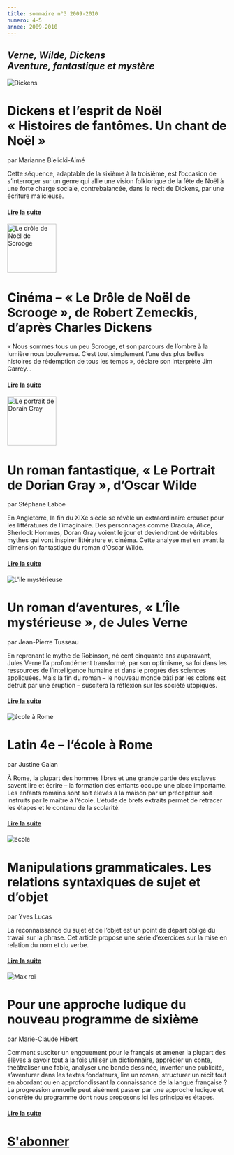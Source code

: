 ```yaml
---
title: sommaire n°3 2009-2010
numero: 4-5
annee: 2009-2010
---
```

<h2><em>Verne, Wilde, Dickens<br />
Aventure, fantastique et mystère</em></h2>
<img class="image" src="/pages/static/sommaires/images/1_dickens_fantomes.jpg" alt="Dickens" />
<h1>Dickens et l’esprit de Noël<br />
  « Histoires de fantômes. Un chant de Noël »</h1>
<p>par Marianne Bielicki-Aimé</p>
<p class="aligner">Cette séquence, adaptable de la sixième à la troisième, est l’occasion de s’interroger sur un genre qui allie une vision folklorique de la fête de Noël à une forte charge sociale, contrebalancée, dans le récit de Dickens, par une écriture malicieuse.</p>
<h4><a href="/articles">Lire la suite </a></h4>

<img src="/pages/static/sommaires/images/2_scrooge.jpg" alt="Le drôle de Noël de Scrooge" width="112" class="image" />
<h1>Cinéma – « Le Drôle de Noël de Scrooge », de Robert Zemeckis, d’après Charles Dickens</h1>
<p>« Nous sommes tous un peu Scrooge, et son parcours de l’ombre à la lumière nous bouleverse. C’est tout simplement l’une des plus belles histoires de rédemption de tous les temps », déclare son interprète Jim Carrey...﻿</p>
<h4 class="marge_dessous"><a href="/articles" class="ital_bleu">Lire la suite </a></h4>

<img src="/pages/static/sommaires/images/3_wilde_dorian_gray.jpg" alt="Le portrait de Dorain Gray" width="112" class="image" />
<h1>Un roman fantastique, « Le Portrait de Dorian Gray », d’Oscar Wilde</h1>
<p>par Stéphane Labbe</p>
<p class="aligner">En Angleterre, la fin du XIXe siècle se révèle un extraordinaire creuset pour les littératures de l’imaginaire. Des personnages comme Dracula, Alice, Sherlock Hommes, Doran Gray voient le jour et deviendront de véritables mythes qui vont inspirer littérature et cinéma. Cette analyse met en avant la dimension fantastique du roman d’Oscar Wilde.</p>
<h4><a href="/articles">Lire la suite </a></h4>

<img class="image" src="/pages/static/sommaires/images/4_verne_ile_mysterieuse.jpg" alt="L'ile mystérieuse" />
<h1>Un roman d’aventures, « L’Île mystérieuse », de Jules Verne</h1>
<p>par Jean-Pierre Tusseau</p>
<p class="aligner">En reprenant le mythe de Robinson, né cent cinquante ans auparavant, Jules Verne l’a profondément transformé, par son optimisme, sa foi dans les ressources de l’intelligence humaine et dans le progrès des sciences appliquées. Mais la fin du roman  – le nouveau monde bâti par les colons est détruit par une éruption – suscitera la réflexion sur les société utopiques.</p>
<h4><a href="/articles" >Lire la suite </a></h4>

<img class="image" src="/pages/static/sommaires/images/5_ecole.jpg" alt="école à Rome" />
<h1>Latin 4e – l’école à Rome</h1>
<p>par Justine Galan</p>
<p class="aligner">À Rome, la plupart des hommes libres et une grande partie des esclaves savent lire et écrire – la formation des enfants occupe une place importante. Les enfants romains sont soit élevés à la maison par un précepteur soit instruits par le maître à l’école. L’étude de brefs extraits permet de retracer les étapes et le contenu de la scolarité.</p>
<h4><a href="/articles">Lire la suite </a></h4>

<img class="image" src="/pages/static/sommaires/images/6_sujet.jpg" alt="école" />
<h1>Manipulations grammaticales. Les relations syntaxiques de sujet et d’objet</h1>
<p>par Yves Lucas</p>
<p class="aligner">La reconnaissance du sujet et de l’objet est un point de départ obligé du travail sur la phrase. Cet article propose une série d’exercices sur la mise en relation du nom et du verbe.</p>
<h4><a href="/articles" class="ital_bleu">Lire la suite </a></h4>

<img class="image" src="/pages/static/sommaires/images/7_sixieme.jpg" alt="Max roi"/>
<h1>Pour une approche ludique du nouveau programme de sixième</h1>
<p>par Marie-Claude Hibert</p>
<p class="aligner">Comment susciter un engouement pour le français et amener la plupart des élèves à savoir tout à la fois utiliser un dictionnaire, apprécier un conte, théâtraliser une fable, analyser une bande dessinée, inventer une publicité, s’aventurer dans les textes fondateurs, lire un roman, structurer un récit tout en abordant ou en approfondissant la connaissance de la langue française ? <br />
La progression annuelle peut aisément passer par une approche ludique et concrète du programme dont nous proposons ici les principales étapes.</p>
<h4 ><a href="/articles">Lire la suite </a></h4>
<h1 class="dessous_centre"><a href="/articles" target="_top">S'abonner</a></h1>
